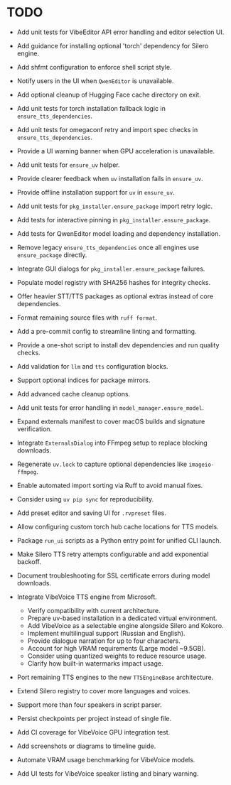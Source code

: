 # TODO

- Add unit tests for VibeEditor API error handling and editor selection UI.
- Add guidance for installing optional 'torch' dependency for Silero engine.
- Add shfmt configuration to enforce shell script style.
- Notify users in the UI when `QwenEditor` is unavailable.
- Add optional cleanup of Hugging Face cache directory on exit.
- Add unit tests for torch installation fallback logic in `ensure_tts_dependencies`.
- Add unit tests for omegaconf retry and import spec checks in `ensure_tts_dependencies`.
- Provide a UI warning banner when GPU acceleration is unavailable.
- Add unit tests for `ensure_uv` helper.
- Provide clearer feedback when `uv` installation fails in `ensure_uv`.
- Provide offline installation support for `uv` in `ensure_uv`.
- Add unit tests for `pkg_installer.ensure_package` import retry logic.
- Add tests for interactive pinning in `pkg_installer.ensure_package`.
- Add tests for QwenEditor model loading and dependency installation.
- Remove legacy `ensure_tts_dependencies` once all engines use `ensure_package` directly.
- Integrate GUI dialogs for `pkg_installer.ensure_package` failures.
- Populate model registry with SHA256 hashes for integrity checks.
- Offer heavier STT/TTS packages as optional extras instead of core dependencies.
- Format remaining source files with `ruff format`.
- Add a pre-commit config to streamline linting and formatting.
- Provide a one-shot script to install dev dependencies and run quality checks.
- Add validation for `llm` and `tts` configuration blocks.
- Support optional indices for package mirrors.
- Add advanced cache cleanup options.
- Add unit tests for error handling in `model_manager.ensure_model`.
- Expand externals manifest to cover macOS builds and signature verification.
- Integrate `ExternalsDialog` into FFmpeg setup to replace blocking downloads.
- Regenerate `uv.lock` to capture optional dependencies like `imageio-ffmpeg`.
- Enable automated import sorting via Ruff to avoid manual fixes.
- Consider using `uv pip sync` for reproducibility.
- Add preset editor and saving UI for `.rvpreset` files.

- Allow configuring custom torch hub cache locations for TTS models.

- Package `run_ui` scripts as a Python entry point for unified CLI launch.
- Make Silero TTS retry attempts configurable and add exponential backoff.
- Document troubleshooting for SSL certificate errors during model downloads.
- Integrate VibeVoice TTS engine from Microsoft.
  - Verify compatibility with current architecture.
  - Prepare uv-based installation in a dedicated virtual environment.
  - Add VibeVoice as a selectable engine alongside Silero and Kokoro.
  - Implement multilingual support (Russian and English).
  - Provide dialogue narration for up to four characters.
  - Account for high VRAM requirements (Large model ~9.5GB).
  - Consider using quantized weights to reduce resource usage.
  - Clarify how built-in watermarks impact usage.
- Port remaining TTS engines to the new `TTSEngineBase` architecture.
- Extend Silero registry to cover more languages and voices.
- Support more than four speakers in script parser.
- Persist checkpoints per project instead of single file.
- Add CI coverage for VibeVoice GPU integration test.
- Add screenshots or diagrams to timeline guide.
- Automate VRAM usage benchmarking for VibeVoice models.
- Add UI tests for VibeVoice speaker listing and binary warning.
